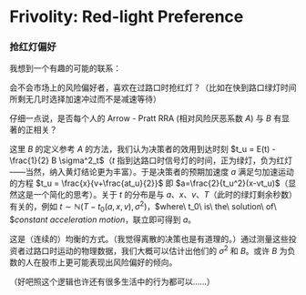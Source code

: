 # Frivolity: Red-light Preference

### 抢红灯偏好

我想到一个有趣的可能的联系：

会不会市场上的风险偏好者，喜欢在过路口时抢红灯？（比如在快到路口绿灯时间所剩无几时选择加速冲过而不是减速等待）

仔细一点说，是否每个人的 Arrow - Pratt RRA (相对风险厌恶系数 $A$) 与 $B$ 有显著的正相关？

这里 $B$ 的定义参考 $A$ 的方法，我们认为决策者的效用到达时刻 $t_u = E(t) - \frac{1}{2} B \sigma^2_t$（$t$ 指到达路口时信号灯的时间，正为绿灯，负为红灯——当然，纳入黄灯结论更为丰富）。于是决策者的预期加速度 $a$ 满足匀加速运动的方程 $t_u = \frac{x}{v+\frac{at_u}{2}}$ 即 $a=\frac{2}{t_u^2}(x-vt_u)$（显然这是一个简化的思考）。关于 $t$ 的分布是与 $a$、$x$、$v$、$T$（此时的绿灯剩余秒数）有关的，例如 $t \sim \mathbb{N} (T-t_0(a,x,v),\sigma^2)$，$where\ t_0\ is\ the\ solution\ of\ $$constant\ acceleration\ motion$，联立即可得到 $a$。

这是（连续的）均衡的方式。（我觉得离散的决策也是有道理的。）通过测量这些投资者过路口时运动的物理数据，我们大概可以估计出他们的 $\sigma^2$ 和 $B$。或许 $B$ 为负数的人在股市上更可能表现出风险偏好的倾向。

（好吧照这个逻辑也许还有很多生活中的行为都可以……）
